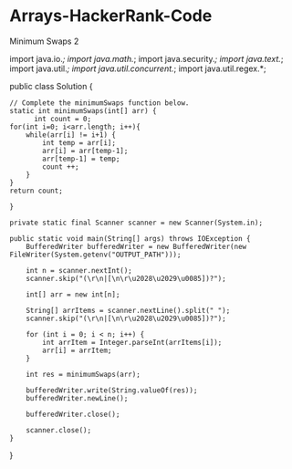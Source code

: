 # Arrays-HackerRank-Code
Minimum Swaps 2


import java.io.*;
import java.math.*;
import java.security.*;
import java.text.*;
import java.util.*;
import java.util.concurrent.*;
import java.util.regex.*;

public class Solution {

    // Complete the minimumSwaps function below.
    static int minimumSwaps(int[] arr) {
          int count = 0;
    for(int i=0; i<arr.length; i++){
        while(arr[i] != i+1) {
            int temp = arr[i];
            arr[i] = arr[temp-1];
            arr[temp-1] = temp;  
            count ++;
        }
    }
    return count;

    }

    private static final Scanner scanner = new Scanner(System.in);

    public static void main(String[] args) throws IOException {
        BufferedWriter bufferedWriter = new BufferedWriter(new FileWriter(System.getenv("OUTPUT_PATH")));

        int n = scanner.nextInt();
        scanner.skip("(\r\n|[\n\r\u2028\u2029\u0085])?");

        int[] arr = new int[n];

        String[] arrItems = scanner.nextLine().split(" ");
        scanner.skip("(\r\n|[\n\r\u2028\u2029\u0085])?");

        for (int i = 0; i < n; i++) {
            int arrItem = Integer.parseInt(arrItems[i]);
            arr[i] = arrItem;
        }

        int res = minimumSwaps(arr);

        bufferedWriter.write(String.valueOf(res));
        bufferedWriter.newLine();

        bufferedWriter.close();

        scanner.close();
    }
}
